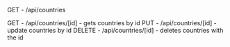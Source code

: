 GET - /api/countries

GET - /api/countries/[id] - gets countries by id
PUT - /api/countries/[id] - update countries by id 
DELETE - /api/countries/[id] - deletes countries with the id 